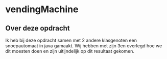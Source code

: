# vendingMachine
## Over deze opdracht
Ik heb bij deze opdracht samen met 2 andere klasgenoten een snoepautomaat in java gamaakt.
Wij hebben met zijn 3en overlegd hoe we dit moesten doen en zijn uitijndelijk op dit resultaat gekomen.
